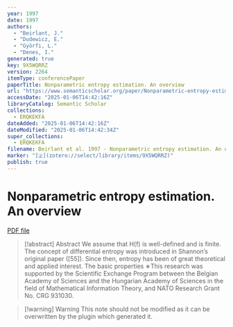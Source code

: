 ```yaml
---
year: 1997
date: 1997
authors:
  - "Beirlant, J."
  - "Dudewicz, E."
  - "Györfi, L."
  - "Denes, I."
generated: true
key: 9X5WQRRZ
version: 2264
itemType: conferencePaper
paperTitle: Nonparametric entropy estimation. An overview
url: "https://www.semanticscholar.org/paper/Nonparametric-entropy-estimation.-An-overview-Beirlant-Dudewicz/14ba9dccf06355d1c6478b843ccb8f56d7374409"
accessDate: "2025-01-06T14:42:16Z"
libraryCatalog: Semantic Scholar
collections:
  - ERQKEKFA
dateAdded: "2025-01-06T14:42:16Z"
dateModified: "2025-01-06T14:42:34Z"
super_collections:
  - ERQKEKFA
filename: Beirlant et al. 1997 - Nonparametric entropy estimation. An overview.pdf
marker: "[🇿](zotero://select/library/items/9X5WQRRZ)"
publish: true
---
```

# Nonparametric entropy estimation. An overview

[PDF file](/Papers/PDFs/Beirlant%20et%20al.%201997%20-%20Nonparametric%20entropy%20estimation.%20An%20overview.pdf)

> [!abstract] Abstract
> We assume that H(f) is well-defined and is finite. The concept of differential entropy was introduced in Shannon’s original paper ([55]). Since then, entropy has been of great theoretical and applied interest. The basic properties ∗This research was supported by the Scientific Exchange Program between the Belgian Academy of Sciences and the Hungarian Academy of Sciences in the field of Mathematical Information Theory, and NATO Research Grant No. CRG 931030.

>[!warning] Warning
> This note should not be modified as it can be overwritten by the plugin which generated it.

